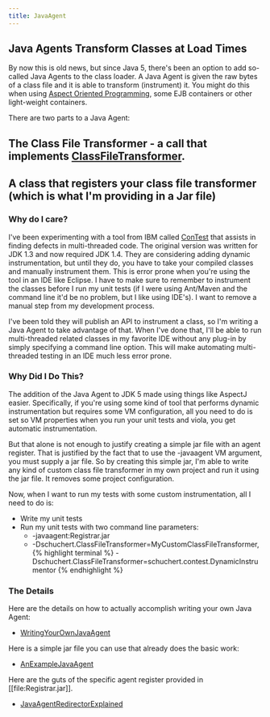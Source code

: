 ```yaml
---
title: JavaAgent
---
```

## Java Agents Transform Classes at Load Times
By now this is old news, but since Java 5, there's been an option to add so-called Java Agents to the class loader. A Java Agent is given the raw bytes of a class file and it is able to transform (instrument) it. You might do this when using [Aspect Oriented Programming](aop/AOP), some EJB containers or other light-weight containers.

There are two parts to a Java Agent:
## The Class File Transformer - a call that implements [ClassFileTransformer](http://java.sun.com/j2se/1.5.0/docs/api/java/lang/instrument/ClassFileTransformer.html).
## A class that registers your class file transformer (which is what I'm providing in a Jar file)

### Why do I care?
I've been experimenting with a tool from IBM called [ConTest](http://www.haifa.ibm.com/projects/verification/contest/index.html) that assists in finding defects in multi-threaded code. The original version was written for JDK 1.3 and now required JDK 1.4. They are considering adding dynamic instrumentation, but until they do, you have to take your compiled classes and manually instrument them. This is error prone when you're using the tool in an IDE like Eclipse. I have to make sure to remember to instrument the classes before I run my unit tests (if I were using Ant/Maven and the command line it'd be no problem, but I like using IDE's). I want to remove a manual step from my development process.

I've been told they will publish an API to instrument a class, so I'm writing a Java Agent to take advantage of that. When I've done that, I'll be able to run multi-threaded related classes in my favorite IDE without any plug-in by simply specifying a command line option. This will make automating multi-threaded testing in an IDE much less error prone.

### Why Did I Do This?
The addition of the Java Agent to JDK 5 made using things like AspectJ easier. Specifically, if you're using some kind of tool that performs dynamic instrumentation but requires some VM configuration, all you need to do is set so VM properties when you run your unit tests and viola, you get automatic instrumentation.

But that alone is not enough to justify creating a simple jar file with an agent register. That is justified by the fact that to use the -javaagent VM argument, you must supply a jar file. So by creating this simple jar, I'm able to write any kind of custom class file transformer in my own project and run it using the jar file. It removes some project configuration.

Now, when I want to run my tests with some custom instrumentation, all I need to do is:
* Write my unit tests
* Run my unit tests with two command line parameters:
  * -javaagent:Registrar.jar
  * -Dschuchert.ClassFileTransformer=MyCustomClassFileTransformer,
{% highlight terminal %}
 -Dschuchert.ClassFileTransformer=schuchert.contest.DynamicInstrumentor
{% endhighlight %}


### The Details
Here are the details on how to actually accomplish writing your own Java Agent:
* [WritingYourOwnJavaAgent](WritingYourOwnJavaAgent)

Here is a simple jar file you can use that already does the basic work:
* [AnExampleJavaAgent](AnExampleJavaAgent)

Here are the guts of the specific agent register provided in [[file:Registrar.jar]].
* [JavaAgentRedirectorExplained](JavaAgentRedirectorExplained)
